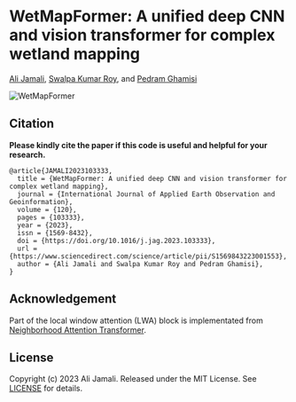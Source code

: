 # WetMapFormer: A unified deep CNN and vision transformer for complex wetland mapping

[Ali Jamali](https://www.researchgate.net/profile/Ali-Jamali), [Swalpa Kumar Roy](https://swalpa.github.io), and [Pedram Ghamisi](https://www.iarai.ac.at/people/pedramghamisi/)

![WetMapFormer](https://github.com/aj1365/WetMapFormer/assets/22929034/a0b80aa8-5b5b-45ed-8225-88593dd8a561)


Citation
---------------------

**Please kindly cite the paper if this code is useful and helpful for your research.**

    @article{JAMALI2023103333,
      title = {WetMapFormer: A unified deep CNN and vision transformer for complex wetland mapping},
      journal = {International Journal of Applied Earth Observation and Geoinformation},
      volume = {120},
      pages = {103333},
      year = {2023},
      issn = {1569-8432},
      doi = {https://doi.org/10.1016/j.jag.2023.103333},
      url = {https://www.sciencedirect.com/science/article/pii/S1569843223001553},
      author = {Ali Jamali and Swalpa Kumar Roy and Pedram Ghamisi},
    }

Acknowledgement
---------------------

Part of the local window attention (LWA) block is implementated from [Neighborhood Attention Transformer](https://github.com/SHI-Labs/Neighborhood-Attention-Transformer). 

## License

Copyright (c) 2023 Ali Jamali. Released under the MIT License. See [LICENSE](LICENSE) for details.
